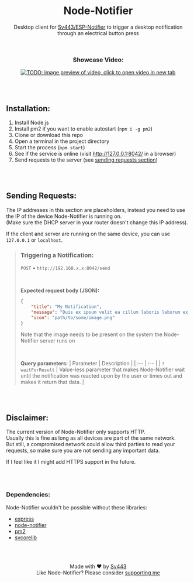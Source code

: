 <div style="text-align:center;" align="center">

# Node-Notifier
Desktop client for [Sv443/ESP-Notifier](https://github.com/Sv443/ESP-Notifier) to trigger a desktop notification through an electrical button press

<br>

### Showcase Video:
[![TODO: image preview of video, click to open video in new tab](./.github/assets/TODO.jpg)](https://youtu.be/)

</div>

<br><br>

## Installation:
1. Install Node.js
2. Install pm2 if you want to enable autostart (`npm i -g pm2`)
3. Clone or download this repo
4. Open a terminal in the project directory
5. Start the process (`npm start`)
6. See if the service is online (visit http://127.0.0.1:8042/ in a browser)
7. Send requests to the server (see [sending requests section](#sending-requests))

<br><br>

## Sending Requests:
The IP addresses in this section are placeholders, instead you need to use the IP of the device Node-Notifier is running on.  
(Make sure the DHCP server in your router doesn't change this IP address).  
  
If the client and server are running on the same device, you can use `127.0.0.1` or `localhost`.

> ### Triggering a Notification:
> 
> `POST` &bull; `http://192.168.x.x:8042/send`
> 
> <br>
> 
> **Expected request body (JSON):**
> ```json
> {
>     "title": "My Notification",
>     "message": "Duis ex ipsum velit ea cillum laboris laborum ex consequat consectetur fugiat magna.",
>     "icon": "path/to/some/image.png"
> }
> ```
> Note that the image needs to be present on the system the Node-Notifier server runs on  
>   
> <br>
> 
> **Query parameters:**
> | Parameter | Description |
> | :-- | :-- |
> | `?waitForResult` | Value-less parameter that makes Node-Notifier wait until the notification was reacted upon by the user or times out and makes it return that data. |

<br><br>

## Disclaimer:
The current version of Node-Notifier only supports HTTP.  
Usually this is fine as long as all devices are part of the same network.  
But still, a compromised network could allow third parties to read your requests, so make sure you are not sending any important data.  
  
If I feel like it I might add HTTPS support in the future.

<br><br>

### Dependencies:
Node-Notifier wouldn't be possible without these libraries:
- [express](https://npmjs.com/package/express)
- [node-notifier](https://npmjs.com/package/node-notifier)
- [pm2](https://npmjs.com/package/pm2)
- [svcorelib](https://npmjs.com/package/svcorelib)


<br><br>
<div style="text-align:center;" align="center">

Made with ❤️ by [Sv443](https://github.com/Sv443)  
Like Node-Notifier? Please consider [supporting me](https://github.com/sponsors/Sv443)

</div>